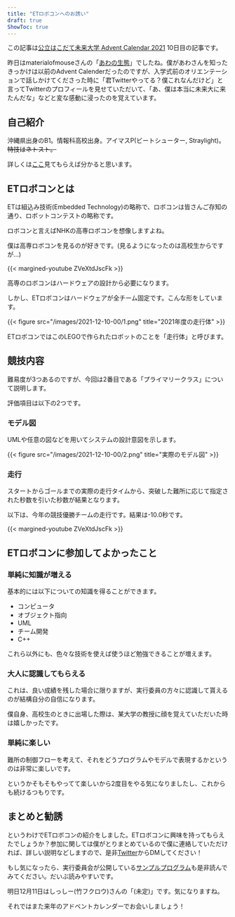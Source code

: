 ```yaml
---
title: "ETロボコンへのお誘い"
draft: true
ShowToc: true
---
```


この記事は[公立はこだて未来大学 Advent Calendar 2021](https://adventar.org/calendars/6526) 10日目の記事です。

昨日はmaterialofmouseさんの「[あわの生態](https://hackmd.io/_libYXxDTOaPbQqTgB5hEQ)」でしたね。僕があわさんを知ったきっかけは以前のAdvent Calenderだったのですが、入学式前のオリエンテーションで話しかけてくださった時に「君Twitterやってる？僕これなんだけど」と言ってTwitterのプロフィールを見せていただいて、「あ、僕は本当に未来大に来たんだな」などと変な感動に浸ったのを覚えています。

## 自己紹介

沖縄県出身のB1。情報科高校出身。アイマスP(ビートシューター, Straylight)。~~特技はネトスト。~~

詳しくは[ここ](/about/)見てもらえば分かると思います。

## ETロボコンとは

ETは組込み技術(Embedded Technology)の略称で、ロボコンは皆さんご存知の通り、ロボットコンテストの略称です。

ロボコンと言えばNHKの高専ロボコンを想像しますよね。

僕は高専ロボコンを見るのが好きです。(見るようになったのは高校生からですが...)

{{< margined-youtube ZVeXtdJscFk >}}

高専のロボコンはハードウェアの設計から必要になります。

しかし、ETロボコンはハードウェアが全チーム固定です。こんな形をしています。

{{< figure src="/images/2021-12-10-00/1.png" title="2021年度の走行体" >}}

ETロボコンではこのLEGOで作られたロボットのことを「走行体」と呼びます。

## 競技内容

難易度が3つあるのですが、今回は2番目である「プライマリークラス」について説明します。

評価項目は以下の2つです。

### モデル図

UMLや任意の図などを用いてシステムの設計意図を示します。

{{< figure src="/images/2021-12-10-00/2.png" title="実際のモデル図" >}}

### 走行

スタートからゴールまでの実際の走行タイムから、突破した難所に応じて指定された秒数を引いた秒数が結果となります。

以下は、今年の競技優勝チームの走行です。結果は-10.0秒です。

{{< margined-youtube ZVeXtdJscFk >}}

## ETロボコンに参加してよかったこと

### 単純に知識が増える

基本的には以下についての知識を得ることができます。

- コンピュータ
- オブジェクト指向
- UML
- チーム開発
- C++

これら以外にも、色々な技術を使えば使うほど勉強できることが増えます。

### 大人に認識してもらえる

これは、良い成績を残した場合に限りますが、実行委員の方々に認識して貰えるのが結構自分の自信になります。

僕自身、高校生のときに出場した際は、某大学の教授に顔を覚えていただいた時は嬉しかったです。

### 単純に楽しい

難所の制御フローを考えて、それをどうプログラムやモデルで表現するかというのは非常に楽しいです。

というかそもそもやってて楽しいから2度目をやる気になりましたし、これからも続けるつもりです。

## まとめと勧誘

というわけでETロボコンの紹介をしました。ETロボコンに興味を持ってもらえたでしょうか？参加に関しては僕がとりまとめているので僕に連絡していただければ、詳しい説明などしますので、是非[Twitter](https://twitter.com/azurata09_)からDMしてください！

もし気になったら、実行委員会が公開している[サンプルプログラム](https://github.com/ETrobocon/etrobo/blob/master/dist/sample_c4/app.c)も是非読んでみてください。だいぶ読みやすいです。

明日12月11日はしっしー(竹フクロウ)さんの「(未定)」です。気になりますね。

それではまた来年のアドベントカレンダーでお会いしましょう！
